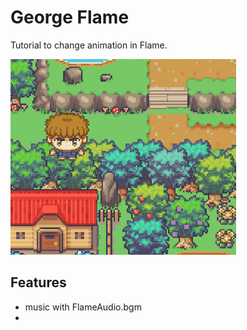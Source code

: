 # George Flame

Tutorial to change animation in Flame.

![screenshot](readme_assets/screenshot.gif)

## Features

* music with FlameAudio.bgm
* 